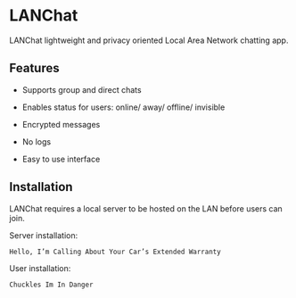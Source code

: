 # LANChat

LANChat lightweight and privacy oriented Local Area Network chatting app.

## Features

- Supports group and direct chats

- Enables status for users: online/ away/ offline/ invisible

- Encrypted messages

- No logs

- Easy to use interface

## Installation

LANChat requires a local server to be hosted on the LAN before users can join.

Server installation:

```sh
Hello, I’m Calling About Your Car’s Extended Warranty
```

User installation:

```sh
Chuckles Im In Danger
```

